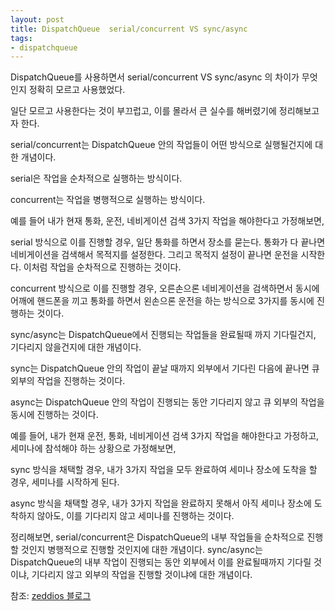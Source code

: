 ```yaml
---
layout: post
title: DispatchQueue  serial/concurrent VS sync/async
tags: 
- dispatchqueue
---
```


DispatchQueue를 사용하면서 serial/concurrent VS sync/async 의 차이가 무엇인지 정확히 모르고 사용했었다.

일단 모르고 사용한다는 것이 부끄럽고, 이를 몰라서 큰 실수를 해버렸기에 정리해보고자 한다.

serial/concurrent는 DispatchQueue 안의 작업들이 어떤 방식으로 실행될건지에 대한 개념이다.

serial은 작업을 순차적으로 실행하는 방식이다.

concurrent는 작업을 병행적으로 실행하는 방식이다. 

예를 들어 내가 현재 통화, 운전, 네비게이션 검색 3가지 작업을 해야한다고 가정해보면,

serial 방식으로 이를 진행할 경우, 일단 통화를 하면서 장소를 묻는다. 통화가 다 끝나면 네비게이션을 검색해서 목적지를 설정한다. 그리고 목적지 설정이 끝나면 운전을 시작한다. 이처럼 작업을 순차적으로 진행하는 것이다. 

concurrent 방식으로 이를 진행할 경우, 오른손으론 네비게이션을 검색하면서 동시에 어깨에 핸드폰을 끼고 통화를 하면서 왼손으론 운전을 하는 방식으로 3가지를 동시에 진행하는 것이다. 

sync/async는 DispatchQueue에서 진행되는 작업들을 완료될때 까지 기다릴건지, 기다리지 않을건지에 대한 개념이다.

sync는 DispatchQueue 안의 작업이 끝날 때까지 외부에서 기다린 다음에 끝나면 큐 외부의 작업을 진행하는 것이다. 

async는 DispatchQueue 안의 작업이 진행되는 동안 기다리지 않고 큐 외부의 작업을 동시에 진행하는 것이다.  

예를 들어, 내가 현재 운전, 통화, 네비게이션 검색 3가지 작업을 해야한다고 가정하고, 세미나에 참석해야 하는 상황으로 가정해보면,

sync 방식을 채택할 경우, 내가 3가지 작업을 모두 완료하여 세미나 장소에 도착을 할 경우, 세미나를 시작하게 된다.

async 방식을 채택할 경우, 내가 3가지 작업을 완료하지 못해서 아직 세미나 장소에 도착하지 않아도, 이를 기다리지 않고 세미나를 진행하는 것이다.

정리해보면, 
serial/concurrent은 DispatchQueue의 내부 작업들을 순차적으로 진행할 것인지 병행적으로 진행할 것인지에 대한 개념이다.
sync/async는 DispatchQueue의 내부 작업이 진행되는 동안 외부에서 이를 완료될때까지 기다릴 것이냐, 기다리지 않고 외부의 작업을 진행할 것이냐에 대한 개념이다.

참조: [zeddios 블로그](https://zeddios.tistory.com/516)

